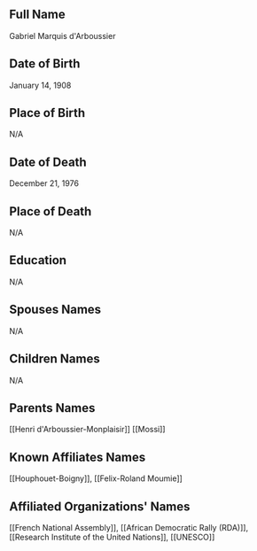 ## Full Name
Gabriel Marquis d'Arboussier

## Date of Birth
January 14, 1908

## Place of Birth
N/A

## Date of Death
December 21, 1976

## Place of Death
N/A

## Education
N/A

## Spouses Names
N/A

## Children Names
N/A

## Parents Names
[[Henri d'Arboussier-Monplaisir]]
[[Mossi]]

## Known Affiliates Names
[[Houphouet-Boigny]], [[Felix-Roland Moumie]]

## Affiliated Organizations' Names
[[French National Assembly]], [[African Democratic Rally (RDA)]], [[Research Institute of the United Nations]], [[UNESCO]]

